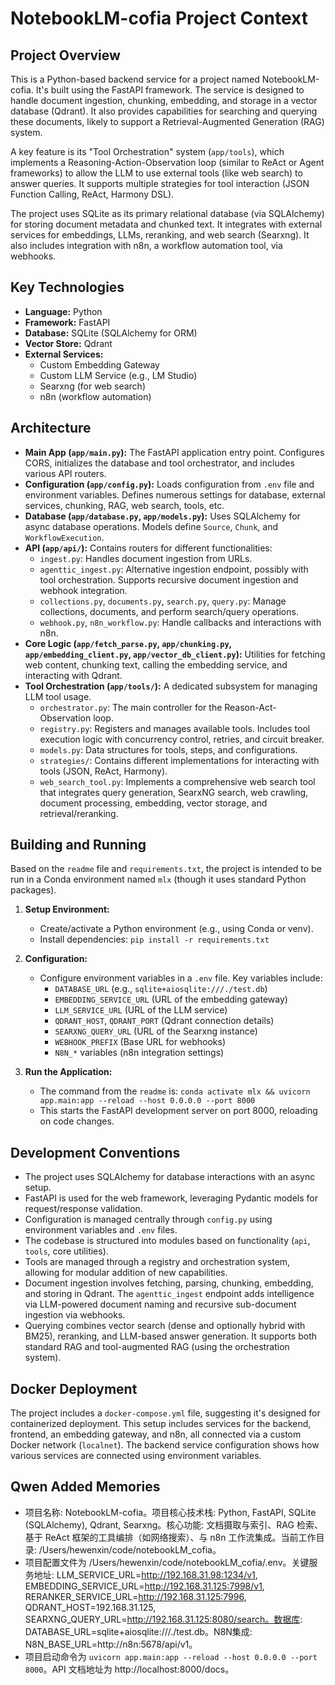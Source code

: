 # NotebookLM-cofia Project Context

## Project Overview

This is a Python-based backend service for a project named NotebookLM-cofia. It's built using the FastAPI framework. The service is designed to handle document ingestion, chunking, embedding, and storage in a vector database (Qdrant). It also provides capabilities for searching and querying these documents, likely to support a Retrieval-Augmented Generation (RAG) system.

A key feature is its "Tool Orchestration" system (`app/tools`), which implements a Reasoning-Action-Observation loop (similar to ReAct or Agent frameworks) to allow the LLM to use external tools (like web search) to answer queries. It supports multiple strategies for tool interaction (JSON Function Calling, ReAct, Harmony DSL).

The project uses SQLite as its primary relational database (via SQLAlchemy) for storing document metadata and chunked text. It integrates with external services for embeddings, LLMs, reranking, and web search (Searxng). It also includes integration with n8n, a workflow automation tool, via webhooks.

## Key Technologies

- **Language:** Python
- **Framework:** FastAPI
- **Database:** SQLite (SQLAlchemy for ORM)
- **Vector Store:** Qdrant
- **External Services:**
  - Custom Embedding Gateway
  - Custom LLM Service (e.g., LM Studio)
  - Searxng (for web search)
  - n8n (workflow automation)

## Architecture

- **Main App (`app/main.py`):** The FastAPI application entry point. Configures CORS, initializes the database and tool orchestrator, and includes various API routers.
- **Configuration (`app/config.py`):** Loads configuration from `.env` file and environment variables. Defines numerous settings for database, external services, chunking, RAG, web search, tools, etc.
- **Database (`app/database.py`, `app/models.py`):** Uses SQLAlchemy for async database operations. Models define `Source`, `Chunk`, and `WorkflowExecution`.
- **API (`app/api/`):** Contains routers for different functionalities:
  - `ingest.py`: Handles document ingestion from URLs.
  - `agenttic_ingest.py`: Alternative ingestion endpoint, possibly with tool orchestration. Supports recursive document ingestion and webhook integration.
  - `collections.py`, `documents.py`, `search.py`, `query.py`: Manage collections, documents, and perform search/query operations.
  - `webhook.py`, `n8n_workflow.py`: Handle callbacks and interactions with n8n.
- **Core Logic (`app/fetch_parse.py`, `app/chunking.py`, `app/embedding_client.py`, `app/vector_db_client.py`):** Utilities for fetching web content, chunking text, calling the embedding service, and interacting with Qdrant.
- **Tool Orchestration (`app/tools/`):** A dedicated subsystem for managing LLM tool usage.
  - `orchestrator.py`: The main controller for the Reason-Act-Observation loop.
  - `registry.py`: Registers and manages available tools. Includes tool execution logic with concurrency control, retries, and circuit breaker.
  - `models.py`: Data structures for tools, steps, and configurations.
  - `strategies/`: Contains different implementations for interacting with tools (JSON, ReAct, Harmony).
  - `web_search_tool.py`: Implements a comprehensive web search tool that integrates query generation, SearxNG search, web crawling, document processing, embedding, vector storage, and retrieval/reranking.

## Building and Running

Based on the `readme` file and `requirements.txt`, the project is intended to be run in a Conda environment named `mlx` (though it uses standard Python packages).

1.  **Setup Environment:**
    - Create/activate a Python environment (e.g., using Conda or venv).
    - Install dependencies: `pip install -r requirements.txt`

2.  **Configuration:**
    - Configure environment variables in a `.env` file. Key variables include:
        - `DATABASE_URL` (e.g., `sqlite+aiosqlite:///./test.db`)
        - `EMBEDDING_SERVICE_URL` (URL of the embedding gateway)
        - `LLM_SERVICE_URL` (URL of the LLM service)
        - `QDRANT_HOST`, `QDRANT_PORT` (Qdrant connection details)
        - `SEARXNG_QUERY_URL` (URL of the Searxng instance)
        - `WEBHOOK_PREFIX` (Base URL for webhooks)
        - `N8N_*` variables (n8n integration settings)

3.  **Run the Application:**
    - The command from the `readme` is: `conda activate mlx && uvicorn app.main:app --reload --host 0.0.0.0 --port 8000`
    - This starts the FastAPI development server on port 8000, reloading on code changes.

## Development Conventions

- The project uses SQLAlchemy for database interactions with an async setup.
- FastAPI is used for the web framework, leveraging Pydantic models for request/response validation.
- Configuration is managed centrally through `config.py` using environment variables and `.env` files.
- The codebase is structured into modules based on functionality (`api`, `tools`, core utilities).
- Tools are managed through a registry and orchestration system, allowing for modular addition of new capabilities.
- Document ingestion involves fetching, parsing, chunking, embedding, and storing in Qdrant. The `agenttic_ingest` endpoint adds intelligence via LLM-powered document naming and recursive sub-document ingestion via webhooks.
- Querying combines vector search (dense and optionally hybrid with BM25), reranking, and LLM-based answer generation. It supports both standard RAG and tool-augmented RAG (using the orchestration system).

## Docker Deployment

The project includes a `docker-compose.yml` file, suggesting it's designed for containerized deployment. This setup includes services for the backend, frontend, an embedding gateway, and n8n, all connected via a custom Docker network (`localnet`). The backend service configuration shows how various services are connected using environment variables.

## Qwen Added Memories
- 项目名称: NotebookLM-cofia。项目核心技术栈: Python, FastAPI, SQLite (SQLAlchemy), Qdrant, Searxng。核心功能: 文档摄取与索引、RAG 检索、基于 ReAct 框架的工具编排（如网络搜索）、与 n8n 工作流集成。当前工作目录: /Users/hewenxin/code/notebookLM_cofia。
- 项目配置文件为 /Users/hewenxin/code/notebookLM_cofia/.env。关键服务地址: LLM_SERVICE_URL=http://192.168.31.98:1234/v1, EMBEDDING_SERVICE_URL=http://192.168.31.125:7998/v1, RERANKER_SERVICE_URL=http://192.168.31.125:7996, QDRANT_HOST=192.168.31.125, SEARXNG_QUERY_URL=http://192.168.31.125:8080/search。数据库: DATABASE_URL=sqlite+aiosqlite:///./test.db。N8N集成: N8N_BASE_URL=http://n8n:5678/api/v1。
- 项目启动命令为 `uvicorn app.main:app --reload --host 0.0.0.0 --port 8000`。API 文档地址为 http://localhost:8000/docs。